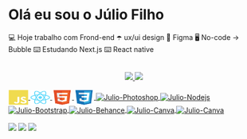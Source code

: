 # Olá eu sou o Júlio Filho
💻 Hoje trabalho com Frond-end 
☂️ ux/ui design
🍥 Figma
🖥️ No-code -> Bubble
⌨️ Estudando Next.js
⌨️ React native
<br><br>

<div align="center">
  <a href="https://github.com/juliodesigner">
  <img height="180em" src="https://github-readme-stats.vercel.app/api?username=juliodesigner&show_icons=true&theme=dracula&include_all_commits=true&count_private=true"/>
  <img height="180em" src="https://github-readme-stats.vercel.app/api/top-langs/?username=juliodesigner&layout=compact&langs_count=7&theme=dracula"/>
</div>
	

<div style="display: inline_block"><br>
  <img align="center" alt="Julio-Js" height="30" width="40" src="https://raw.githubusercontent.com/devicons/devicon/master/icons/javascript/javascript-plain.svg">
  <img align="center" alt="Julio-React" height="30" width="40" src="https://raw.githubusercontent.com/devicons/devicon/master/icons/react/react-original.svg">
  <img align="center" alt="Julio-HTML" height="30" width="40" src="https://raw.githubusercontent.com/devicons/devicon/master/icons/html5/html5-original.svg">
  <img align="center" alt="Julio-CSS" height="30" width="40" src="https://raw.githubusercontent.com/devicons/devicon/master/icons/css3/css3-original.svg">
  <img align="center" alt="Julio-Photoshop" height="30" width="40"  src="https://cdn.jsdelivr.net/gh/devicons/devicon/icons/photoshop/photoshop-plain.svg" />
  <img align="center" alt="Julio-Nodejs" height="30" width="40"  src="https://cdn.jsdelivr.net/gh/devicons/devicon/icons/nodejs/nodejs-plain.svg" />
  <img align="center" alt="Julio-Bootstrap" height="30" width="40"  <img src="https://cdn.jsdelivr.net/gh/devicons/devicon/icons/bootstrap/bootstrap-plain-wordmark.svg"/>
  <img align="center" alt="Julio-Behance" height="30" width="40" src="https://cdn.jsdelivr.net/gh/devicons/devicon/icons/behance/behance-original-wordmark.svg" />
  <img align="center" alt="Julio-Canva" height="30" width="40" src="https://cdn.jsdelivr.net/gh/devicons/devicon/icons/canva/canva-original.svg" />
  <img align="center" alt="Julio-Canva" height="30" width="40" src="https://cdn.jsdelivr.net/gh/devicons/devicon/icons/figma/figma-original.svg" />
</div>
	<br>
	
	
	
<div>
  <a href="https://instagram.com/_juliofilho" target="_blank"><img src="https://img.shields.io/badge/-Instagram-%23E4405F?style=for-the-badge&logo=instagram&logoColor=white" target="_blank"></a>
  <a href = "mailto:julionebraska20@gmail.com"><img src="https://img.shields.io/badge/-Gmail-%23333?style=for-the-badge&logo=gmail&logoColor=white" target="_blank"></a>
  <a href="https://linkedin.com/in/julio-filho-b3053b85" target="_blank"><img src="https://img.shields.io/badge/-LinkedIn-%230077B5?style=for-the-badge&logo=linkedin&logoColor=white" target="_blank"></a> 
</div>
